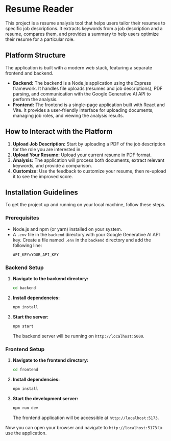 # Resume Reader

This project is a resume analysis tool that helps users tailor their resumes to specific job descriptions. It extracts keywords from a job description and a resume, compares them, and provides a summary to help users optimize their resume for a particular role.

## Platform Structure

The application is built with a modern web stack, featuring a separate frontend and backend.

*   **Backend:** The backend is a Node.js application using the Express framework. It handles file uploads (resumes and job descriptions), PDF parsing, and communication with the Google Generative AI API to perform the analysis.
*   **Frontend:** The frontend is a single-page application built with React and Vite. It provides a user-friendly interface for uploading documents, managing job roles, and viewing the analysis results.

## How to Interact with the Platform

1.  **Upload Job Description:** Start by uploading a PDF of the job description for the role you are interested in.
2.  **Upload Your Resume:** Upload your current resume in PDF format.
3.  **Analysis:** The application will process both documents, extract relevant keywords, and provide a comparison.
4.  **Customize:** Use the feedback to customize your resume, then re-upload it to see the improved score.

## Installation Guidelines

To get the project up and running on your local machine, follow these steps.

### Prerequisites

*   Node.js and npm (or yarn) installed on your system.
*   A `.env` file in the `backend` directory with your Google Generative AI API key. Create a file named `.env` in the `backend` directory and add the following line:
    ```
    API_KEY=YOUR_API_KEY
    ```

### Backend Setup

1.  **Navigate to the backend directory:**
    ```bash
    cd backend
    ```
2.  **Install dependencies:**
    ```bash
    npm install
    ```
3.  **Start the server:**
    ```bash
    npm start
    ```
    The backend server will be running on `http://localhost:5000`.

### Frontend Setup

1.  **Navigate to the frontend directory:**
    ```bash
    cd frontend
    ```
2.  **Install dependencies:**
    ```bash
    npm install
    ```
3.  **Start the development server:**
    ```bash
    npm run dev
    ```
    The frontend application will be accessible at `http://localhost:5173`.

Now you can open your browser and navigate to `http://localhost:5173` to use the application.
